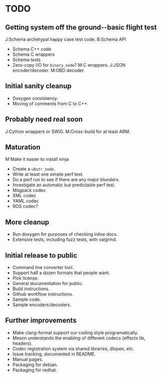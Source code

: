 # TODO

## Getting system off the ground--basic flight test

J:Schema archetypal happy case test code.
B:Schema API
* Schema C++ code
* Schema C wrappers
* Schema tests
* Zero-copy I/O for `binary_node`?
M:C wrappers.
J:JSON encoder/decoder.
M:OBD decoder.

## Initial sanity cleanup

* Doxygen consistency.
* Moving of comments from C to C++.

## Probably need real soon

J:Cython wrappers or SWIG.
M:Cross-build for at least ARM.

## Maturation

M Make it easier to install ninja
* Create a `u8str_node`.
* Write at least one simple perf test.
* Do a perf run to see if there are any major blunders.
* Investigate an automatic but predictable perf test.
* Msgpack codec
* XML codec
* YAML codec
* ROS codec?

## More cleanup

* Run doxygen for purposes of checking inline docs.
* Extensive tests, including fuzz tests, with valgrind.

## Initial release to public

* Command line converter tool.
* Support half a dozen formats that people want.
* Pick license.
* General documentation for public.
* Build instructions.
* Github workflow instructions.
* Sample code.
* Sample encoders/decoders.

## Further improvements

* Make clang-format support our coding style programatically.
* Meson understands the enabling of different codecs (effects lib, headers).
* Codec registration system via shared libraries, dlopen, etc.
* Issue tracking, documented in README.
* Manual pages.
* Packaging for debian.
* Packaging for redhat.
